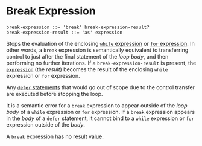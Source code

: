 # Break Expression

```ebnf
break-expression ::= 'break' break-expression-result?
break-expression-result ::= 'as' expression
```

Stops the evaluation of the enclosing [`while` expression](while.md) or
[`for` expression](for.md). In other words, a `break` expression is semantically
equivalent to transferring control to just after the final statement of the
*loop body*, and then performing no further iterations. If a
`break-expression-result` is present, the [`expression`](../../expressions.md)
(the *result*) becomes the result of the enclosing `while` expression or `for`
expression.

Any [`defer` statements](../../statements/defer.md) that would go out of scope
due to the control transfer are executed before stopping the loop.

It is a semantic error for a `break` expression to appear outside of the *loop
body* of a `while` expression or `for` expression. If a `break` expression
appears in the *body* of a `defer` statement, it cannot bind to a `while`
expression or `for` expression outside of the *body*.

A `break` expression has no result value.
